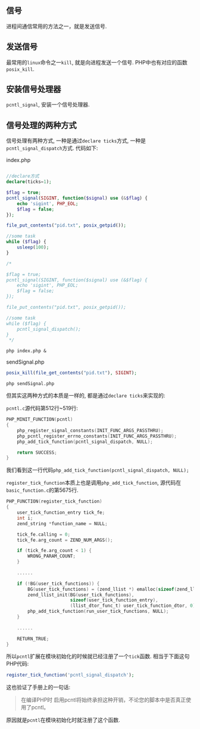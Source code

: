 ## 信号

进程间通信常用的方法之一，就是发送信号.

## 发送信号

最常用的`linux`命令之一`kill`, 就是向进程发送一个信号. PHP中也有对应的函数`posix_kill`.

## 安装信号处理器

`pcntl_signal`, 安装一个信号处理器.

## 信号处理的两种方式

信号处理有两种方式, 一种是通过`declare ticks`方式, 一种是`pcntl_signal_dispatch`方式. 代码如下:

index.php
```php

//declare方式
declare(ticks=1);

$flag = true;
pcntl_signal(SIGINT, function($signal) use (&$flag) {
    echo 'sigint', PHP_EOL;
    $flag = false;
});

file_put_contents("pid.txt", posix_getpid());

//some task
while ($flag) {
    usleep(100);
}

/*

$flag = true;
pcntl_signal(SIGINT, function($signal) use (&$flag) {
    echo 'sigint', PHP_EOL;
    $flag = false;
});

file_put_contents("pid.txt", posix_getpid());

//some task
while ($flag) {
    pcntl_signal_dispatch();
}
 */

```

```shell
php index.php &
```

sendSignal.php
```php
posix_kill(file_get_contents("pid.txt"), SIGINT);
```

```shell
php sendSignal.php
```

但其实这两种方式的本质是一样的, 都是通过`declare ticks`来实现的:

`pcntl.c`源代码第512行~519行:

```c
PHP_MINIT_FUNCTION(pcntl)
{
    php_register_signal_constants(INIT_FUNC_ARGS_PASSTHRU);
    php_pcntl_register_errno_constants(INIT_FUNC_ARGS_PASSTHRU);
    php_add_tick_function(pcntl_signal_dispatch, NULL);

    return SUCCESS;
}
```

我们看到这一行代码`php_add_tick_function(pcntl_signal_dispatch, NULL);`

`register_tick_function`本质上也是调用`php_add_tick_function`, 源代码在`basic_function.c`的第5675行.
```c
PHP_FUNCTION(register_tick_function)
{
    user_tick_function_entry tick_fe;
    int i;
    zend_string *function_name = NULL;

    tick_fe.calling = 0;
    tick_fe.arg_count = ZEND_NUM_ARGS();

    if (tick_fe.arg_count < 1) {
        WRONG_PARAM_COUNT;
    }
    
    ......

    if (!BG(user_tick_functions)) {
        BG(user_tick_functions) = (zend_llist *) emalloc(sizeof(zend_llist));
        zend_llist_init(BG(user_tick_functions),
                        sizeof(user_tick_function_entry),
                        (llist_dtor_func_t) user_tick_function_dtor, 0);
        php_add_tick_function(run_user_tick_functions, NULL);
    }
    
    ......

    RETURN_TRUE;
}
```

所以`pcntl`扩展在模块初始化的时候就已经注册了一个`tick`函数. 相当于下面这句PHP代码:

```php
register_tick_function('pcntl_signal_dispatch');
```

这也验证了手册上的一句话:

> 在编译PHP时 启用pcntl将始终承担这种开销，不论您的脚本中是否真正使用了pcntl。

原因就是`pcntl`在模块初始化时就注册了这个函数.